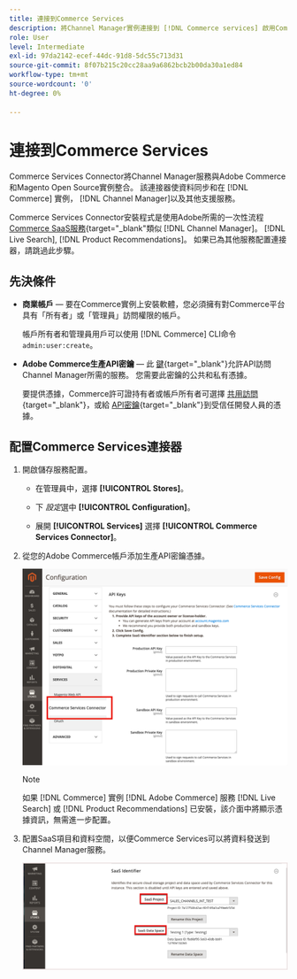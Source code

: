 ```yaml
---
title: 連接到Commerce Services
description: 將Channel Manager實例連接到 [!DNL Commerce services] 啟用Commerce實例、Channel Manager和其他支援服務之間的資料同步和通信。
role: User
level: Intermediate
exl-id: 97da2142-ecef-44dc-91d8-5dc55c713d31
source-git-commit: 8f07b215c20cc28aa9a6862bcb2b00da30a1ed84
workflow-type: tm+mt
source-wordcount: '0'
ht-degree: 0%

---
```


# 連接到Commerce Services

Commerce Services Connector將Channel Manager服務與Adobe Commerce和Magento Open Source實例整合。 該連接器使資料同步和在 [!DNL Commerce] 實例， [!DNL Channel Manager]以及其他支援服務。

Commerce Services Connector安裝程式是使用Adobe所需的一次性流程 [Commerce SaaS服務](https://experienceleague.adobe.com/docs/commerce-merchant-services/user-guides/home.html){target=&quot;_blank&quot;類似 [!DNL Channel Manager]。 [!DNL Live Search], [!DNL Product Recommendations]。 如果已為其他服務配置連接器，請跳過此步驟。

## 先決條件

- **商業帳戶** — 要在Commerce實例上安裝軟體，您必須擁有對Commerce平台具有「所有者」或「管理員」訪問權限的帳戶。

   帳戶所有者和管理員用戶可以使用 [!DNL Commerce] CLI命令 `admin:user:create`。

- **Adobe Commerce生產API密鑰** — 此 [鍵](https://docs.magento.com/user-guide/system/saas.html#apikey){target=&quot;_blank&quot;}允許API訪問Channel Manager所需的服務。 您需要此密鑰的公共和私有憑據。

   要提供憑據，Commerce許可證持有者或帳戶所有者可選擇
   [共用訪問](https://docs.magento.com/user-guide/magento/magento-account-share.html){target=&quot;_blank&quot;}，或給 [API密鑰](https://docs.magento.com/user-guide/system/saas.html#apikey){target=&quot;_blank&quot;}到受信任開發人員的憑據。

## 配置Commerce Services連接器

1. 開啟儲存服務配置。

   - 在管理員中，選擇 **[!UICONTROL Stores]**。

   - 下 *設定*&#x200B;選中 **[!UICONTROL Configuration]**。

   - 展開 **[!UICONTROL Services]** 選擇 **[!UICONTROL Commerce Services Connector]**。

1. 從您的Adobe Commerce帳戶添加生產API密鑰憑據。

   ![[!DNL Commerce Service Connector] 服務 [!DNL Admin] 視圖](assets/commerce-services-connector-admin-service-view.png)


   >[!NOTE]
   >
   > 如果 [!DNL Commerce] 實例 [!DNL Adobe Commerce] 服務 [!DNL Live Search] 或 [!DNL Product Recommendations] 已安裝，該介面中將顯示憑據資訊，無需進一步配置。

1. 配置SaaS項目和資料空間，以便Commerce Services可以將資料發送到Channel Manager服務。

   ![[!DNL Commerce Service Connector] SaaS標識符配置 [!DNL Admin] 視圖](assets/commerce-services-connector-saas-config.png)

